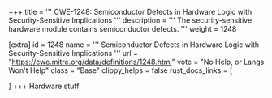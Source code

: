 +++
title = '''
CWE-1248: Semiconductor Defects in Hardware Logic with Security-Sensitive Implications
'''
description	= '''
The security-sensitive hardware module contains semiconductor defects.
'''
weight = 1248

[extra]
id = 1248
name = '''
Semiconductor Defects in Hardware Logic with Security-Sensitive Implications
'''
url = "https://cwe.mitre.org/data/definitions/1248.html"
vote = "No Help, or Langs Won't Help"
class = "Base"
clippy_helps = false
rust_docs_links = [
	
]
+++
Hardware stuff